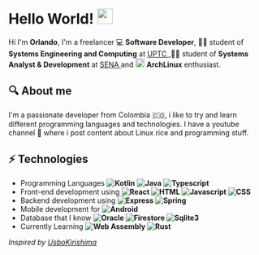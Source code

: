 # Hello World! <img src="https://blog.joypixels.com/content/images/2019/06/waving_hand_sign_1024.gif" width="30"/>
Hi I'm <b>Orlando</b>, I'm a freelancer 💻 <b>Software Developer</b>, :student: student of <b>Systems Engineering and Computing</b> at <a href="https://www.uptc.edu.co/sitio/portal/" target="_blank"> UPTC </a>,:student: student of <b>Systems Analyst & Development</b> at <a href="https://www.sena.edu.co" target="_blank"> SENA </a> and <img src="https://upload.wikimedia.org/wikipedia/commons/thumb/a/a5/Archlinux-icon-crystal-64.svg/1200px-Archlinux-icon-crystal-64.svg.png" width="18"/> <b>ArchLinux</b> enthusiast.


## 🔍 About me
I'm a passionate developer from Colombia :colombia:, i like to try and learn different programming languages and technologies.
I have a youtube channel :movie_camera: where i post content about Linux rice and programming stuff.

## ⚡ Technologies
- Programming Languages **![Kotlin](https://img.shields.io/badge/-Kotlin-824ddc?&logo=kotlin&logoColor=white&style=flat)** **![Java](https://img.shields.io/badge/-Java-ed2025?&logo=java&logoColor=white&style=flat)** **![Typescript](https://img.shields.io/badge/-Typescript-blue?&logo=typescript&logoColor=white&style=flat)** 
- Front-end development using **![React](https://img.shields.io/badge/-React-FFFFFF?&logo=react&style=flat) ![HTML](https://img.shields.io/badge/-HTML-dd4b25?&logo=html5&logoColor=white) ![Javascript](https://img.shields.io/badge/-Javascript-white?&logo=javascript&logoColor=ffcc00&style=flat) ![CSS](https://img.shields.io/badge/-CSS-blue?&logo=css3&style=flat)**
- Backend development using **![Express](https://img.shields.io/badge/-Express-black?&logo=express&style=flat) ![Spring](https://img.shields.io/badge/-Spring-65b743?&logo=spring&logoColor=white&style=flat)** 
- Mobile development for **![Android](https://img.shields.io/badge/-Android-30d780?&logo=android&logoColor=white&style=flat)** 
- Database that I know **![Oracle](https://img.shields.io/badge/-Oracle-e02427?&logo=oracle&logoColor=white&style=flat) ![Firestore](https://img.shields.io/badge/-Firestore-FFFFFF?&logo=firebase&style=flat) ![Sqlite3](https://img.shields.io/badge/-SQLite3-3e9bd5?&logo=sqlite&style=flat)**
- Currently Learning **![Web Assembly](https://img.shields.io/badge/-WebAssembly-FFFFFF?&logo=webassembly&style=flat) ![Rust](https://img.shields.io/badge/-Rust-black?&logo=rust&style=flat)**

_Inspired by [UsboKirishima](https://github.com/UsboKirishima)_
